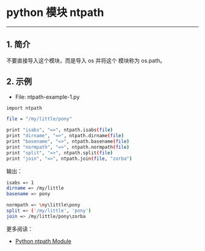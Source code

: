 #  python 模块 ntpath




---
## 1. 简介
不要直接导入这个模块，而是导入 os 并将这个
模块称为 os.path。

## 2. 示例
 - File: ntpath-example-1.py

```bash
import ntpath

file = "/my/little/pony"

print "isabs", "=>", ntpath.isabs(file)
print "dirname", "=>", ntpath.dirname(file)
print "basename", "=>", ntpath.basename(file)
print "normpath", "=>", ntpath.normpath(file)
print "split", "=>", ntpath.split(file)
print "join", "=>", ntpath.join(file, "zorba")
```
输出：

```bash
isabs => 1
dirname => /my/little
basename => pony

normpath => \my\little\pony
split => ('/my/little', 'pony')
join => /my/little/pony\zorba
```

更多阅读：

 - [Python ntpath Module](https://www.programcreek.com/python/index/586/ntpath)

